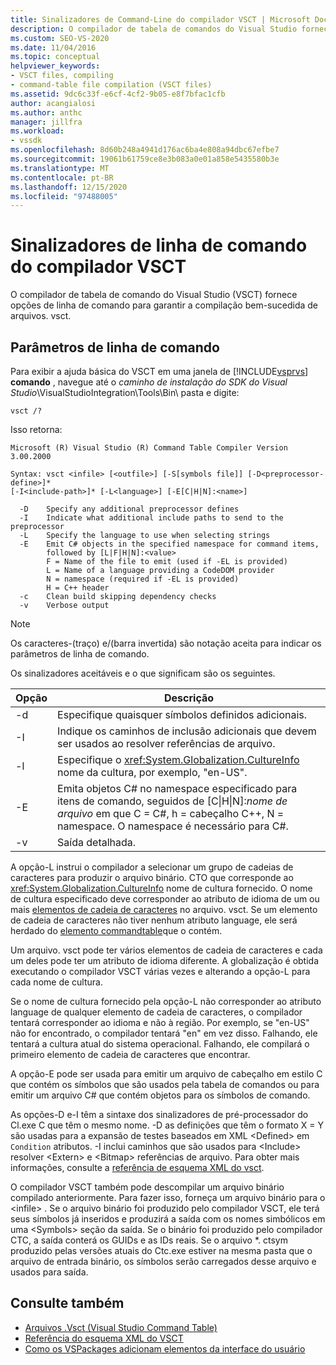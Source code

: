 ```yaml
---
title: Sinalizadores de Command-Line do compilador VSCT | Microsoft Docs
description: O compilador de tabela de comandos do Visual Studio fornece opções de linha de comando para garantir a compilação bem-sucedida de arquivos. vsct.
ms.custom: SEO-VS-2020
ms.date: 11/04/2016
ms.topic: conceptual
helpviewer_keywords:
- VSCT files, compiling
- command-table file compilation (VSCT files)
ms.assetid: 9dc6c33f-e6cf-4cf2-9b05-e8f7bfac1cfb
author: acangialosi
ms.author: anthc
manager: jillfra
ms.workload:
- vssdk
ms.openlocfilehash: 8d60b248a4941d176ac6ba4e808a94dbc67efbe7
ms.sourcegitcommit: 19061b61759ce8e3b083a0e01a858e5435580b3e
ms.translationtype: MT
ms.contentlocale: pt-BR
ms.lasthandoff: 12/15/2020
ms.locfileid: "97488005"
---
```

# <a name="vsct-compiler-command-line-flags"></a>Sinalizadores de linha de comando do compilador VSCT
O compilador de tabela de comando do Visual Studio (VSCT) fornece opções de linha de comando para garantir a compilação bem-sucedida de arquivos. vsct.

## <a name="command-line-parameters"></a>Parâmetros de linha de comando
 Para exibir a ajuda básica do VSCT em uma janela de [!INCLUDE[vsprvs](../../code-quality/includes/vsprvs_md.md)] **comando** , navegue até o *caminho de instalação do SDK do Visual Studio*\VisualStudioIntegration\Tools\Bin\ pasta e digite:

```
vsct /?
```

 Isso retorna:

```
Microsoft (R) Visual Studio (R) Command Table Compiler Version 3.00.2000

Syntax: vsct <infile> [<outfile>] [-S[symbols file]] [-D<preprocessor-define>]*
[-I<include-path>]* [-L<language>] [-E[C|H|N]:<name>]

  -D    Specify any additional preprocessor defines
  -I    Indicate what additional include paths to send to the preprocessor
  -L    Specify the language to use when selecting strings
  -E    Emit C# objects in the specified namespace for command items,
        followed by [L|F|H|N]:<value>
        F = Name of the file to emit (used if -EL is provided)
        L = Name of a language providing a CodeDOM provider
        N = namespace (required if -EL is provided)
        H = C++ header
  -c    Clean build skipping dependency checks
  -v    Verbose output
```

> [!NOTE]
> Os caracteres-(traço) e/(barra invertida) são notação aceita para indicar os parâmetros de linha de comando.

 Os sinalizadores aceitáveis e o que significam são os seguintes.

|Opção|Descrição|
|------------|-----------------|
|-d|Especifique quaisquer símbolos definidos adicionais.|
|-I|Indique os caminhos de inclusão adicionais que devem ser usados ao resolver referências de arquivo.|
|-l|Especifique o <xref:System.Globalization.CultureInfo> nome da cultura, por exemplo, "en-US".|
|-E|Emita objetos C# no namespace especificado para itens de comando, seguidos de [C&#124;H&#124;N]:*nome de arquivo* em que C = C#, h = cabeçalho C++, N = namespace. O namespace é necessário para C#.|
|-v|Saída detalhada.|

 A opção-L instrui o compilador a selecionar um grupo de cadeias de caracteres para produzir o arquivo binário. CTO que corresponde ao <xref:System.Globalization.CultureInfo> nome de cultura fornecido. O nome de cultura especificado deve corresponder ao atributo de idioma de um ou mais [elementos de cadeia de caracteres](../../extensibility/strings-element.md) no arquivo. vsct. Se um elemento de cadeia de caracteres não tiver nenhum atributo language, ele será herdado do [elemento commandtable](../../extensibility/commandtable-element.md)que o contém.

 Um arquivo. vsct pode ter vários elementos de cadeia de caracteres e cada um deles pode ter um atributo de idioma diferente. A globalização é obtida executando o compilador VSCT várias vezes e alterando a opção-L para cada nome de cultura.

 Se o nome de cultura fornecido pela opção-L não corresponder ao atributo language de qualquer elemento de cadeia de caracteres, o compilador tentará corresponder ao idioma e não à região. Por exemplo, se "en-US" não for encontrado, o compilador tentará "en" em vez disso. Falhando, ele tentará a cultura atual do sistema operacional. Falhando, ele compilará o primeiro elemento de cadeia de caracteres que encontrar.

 A opção-E pode ser usada para emitir um arquivo de cabeçalho em estilo C que contém os símbolos que são usados pela tabela de comandos ou para emitir um arquivo C# que contém objetos para os símbolos de comando.

 As opções-D e-I têm a sintaxe dos sinalizadores de pré-processador do Cl.exe C que têm o mesmo nome. -D as definições que têm o formato X = Y são usadas para a expansão de testes baseados em XML \<Defined> em `Condition` atributos. -I inclui caminhos que são usados para \<Include> resolver \<Extern> e \<Bitmap> referências de arquivo. Para obter mais informações, consulte a [referência de esquema XML do vsct](../../extensibility/vsct-xml-schema-reference.md).

 O compilador VSCT também pode descompilar um arquivo binário compilado anteriormente. Para fazer isso, forneça um arquivo binário para o \<infile> .   Se o arquivo binário foi produzido pelo compilador VSCT, ele terá seus símbolos já inseridos e produzirá a saída com os nomes simbólicos em uma \<Symbols> seção da saída. Se o binário foi produzido pelo compilador CTC, a saída conterá os GUIDs e as IDs reais. Se o arquivo *. ctsym produzido pelas versões atuais do Ctc.exe estiver na mesma pasta que o arquivo de entrada binário, os símbolos serão carregados desse arquivo e usados para saída.

## <a name="see-also"></a>Consulte também
- [Arquivos .Vsct (Visual Studio Command Table)](../../extensibility/internals/visual-studio-command-table-dot-vsct-files.md)
- [Referência do esquema XML do VSCT](../../extensibility/vsct-xml-schema-reference.md)
- [Como os VSPackages adicionam elementos da interface do usuário](../../extensibility/internals/how-vspackages-add-user-interface-elements.md)
